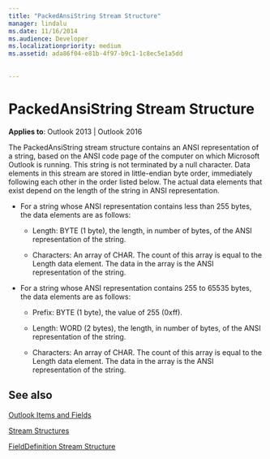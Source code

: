 ```yaml
---
title: "PackedAnsiString Stream Structure"
manager: lindalu
ms.date: 11/16/2014
ms.audience: Developer
ms.localizationpriority: medium
ms.assetid: ada86f04-e81b-4f97-b9c1-1c8ec5e1a5dd
 
 
---
```


# PackedAnsiString Stream Structure

  
  
**Applies to**: Outlook 2013 | Outlook 2016 
  
The PackedAnsiString stream structure contains an ANSI representation of a string, based on the ANSI code page of the computer on which Microsoft Outlook is running. This string is not terminated by a null character. Data elements in this stream are stored in little-endian byte order, immediately following each other in the order listed below. The actual data elements that exist depend on the length of the string in ANSI representation.
  
- For a string whose ANSI representation contains less than 255 bytes, the data elements are as follows:
    
  - Length: BYTE (1 byte), the length, in number of bytes, of the ANSI representation of the string.
    
  - Characters: An array of CHAR. The count of this array is equal to the Length data element. The data in the array is the ANSI representation of the string.
    
- For a string whose ANSI representation contains 255 to 65535 bytes, the data elements are as follows:
    
  - Prefix: BYTE (1 byte), the value of 255 (0xff).
    
  - Length: WORD (2 bytes), the length, in number of bytes, of the ANSI representation of the string.
    
  - Characters: An array of CHAR. The count of this array is equal to the Length data element. The data in the array is the ANSI representation of the string.
    
## See also



[Outlook Items and Fields](outlook-items-and-fields.md)
  
[Stream Structures](stream-structures.md)
  
[FieldDefinition Stream Structure](fielddefinition-stream-structure.md)


